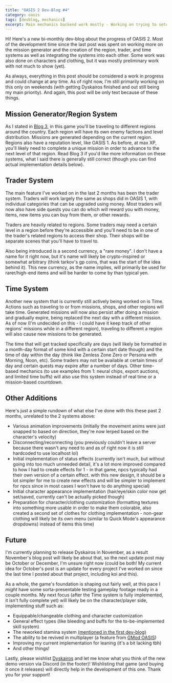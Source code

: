 ```yaml
---
title: "OASIS 2 Dev-Blog #4"
category: oasis
tags: [devblog, mechanics]
excerpt: Main mechanics backend work mostly - Working on trying to setup a good sustainable and expandable foundation for the game
---
```


Hi! Here's a new bi-monthly dev-blog about the progress of OASIS 2. Most of the development time since the last post was spent on working more on the mission generator and the creation of the region, trader, and time systems as well as integrating the systems into each other. Some work was also done on characters and clothing, but it was mostly preliminary work with not much to show (yet). 

As always, everything in this post should be considered a work in progress and could change at any time. As of right now, I'm still primarily working on this only on weekends (with getting Dyskairos finished and out still being my main priority). And again, this post will be only text because of these things.

## Mission Generator/Region System

As I stated in [Blog 3](/oasis/oasis-2-dev-blog-3), in this game you'll be traveling to different regions around the country. Each region will have its own enemy factions and level distribution. Missions are generated depending on the current region. Regions also have a reputation level, like OASIS 1. As before, at max XP, you'll likely need to complete a unique mission in order to advance to the next level of that region. Read Blog 3 if you'd like more information on these systems, what I said there is generally still correct (though you can find actual implementation details below).

## Trader System

The main feature I've worked on in the last 2 months has been the trader system. Traders will work largely the same as shops did in OASIS 1, with individual categories that can be upgraded using money. Most traders will now also have side quests you can do which will reward you with money, items, new items you can buy from them, or other rewards. 

Traders are heavily related to regions. Some traders may need a certain level in a region before they're accessible and you'll need to be in one of the trader's related regions to access their shop. Their shops will be separate scenes that you'll have to travel to.

Also being introduced is a second currency, a "rare money". I don't have a name for it right now, but it's name will likely be crypto-inspired or somewhat arbitrary (think tarkov's gp coins, that was the start of the idea behind it). This new currency, as the name implies, will primarily be used for rarer/high-end items and will be harder to come by than typical yen.

## Time System

Another new system that is currently still actively being worked on is Time. Actions such as traveling to or from missions, shops, and other regions will take time. Generated missions will now also persist after doing a mission and gradually expire, being replaced the next day with a different mission. As of now (I'm undecided on this - I could have it keep track of other regions' missions while in a different region), traveling to different a region will also cause new missions to be generated.

The time that will get tracked specifically are days (will likely be formatted in a month-day format of some kind with a certain start date though) and the time of day within the day (think like Zenless Zone Zero or Persona with Morning, Noon, etc). Some traders may not be available at certain times of day and certain quests may expire after a number of days. Other time-based mechanics (to use examples from 1: neural chips, export auctions, and limited time buffs) will also use this system instead of real time or a mission-based countdown.

## Other Additions

Here's just a simple rundown of what else I've done with this these past 2 months, unrelated to the 2 systems above:
- Various animation improvements (initially the movement anims were just snapped to based on direction, they're now lerped based on the character's velocity)
- Disconnecting/reconnecting (you previously couldn't leave a server because there wasn't any need to and as of right now it is still hardcoded to use localhost lol)
- Initial implementation of status effects (currently isn't much, but without going into too much unneeded detail, it's a lot more improved compared to how I had to create effects for 1 - in that game, npcs typically had their own version of a certain effect. with this new design, it should be a lot simpler for me to create new effects and will be simpler to implement for npcs since in most cases I won't have to do anything special)
- Initial character appearance implementation (hair/eye/skin color now get set/saved, currently can't be actually picked though)
- Preparation for character/clothing customization (formatting textures into something more usable in order to make them colorable, also created a second set of clothes for clothing implementation - non-gear clothing will likely be its own menu (similar to Quick Mode's appearance dropdowns) instead of items this time)

## Future

I'm currently planning to release Dyskairos in November, as a result November's blog post will likely be about that, so the next update post may be October or December, I'm unsure right now (could be both! My current idea for October's post is an update for every project I've worked on since the last time I posted about that project, including koi and this). 

As a whole, the game's foundation is shaping out fairly well, at this pace I *might* have some sorta-presentable testing gameplay footage ready in a couple months. My next focus (after the Time system is fully implemented, it isn't fully complete yet) will likely be on the character/player side, implementing stuff such as:
- Equippable/changeable clothing and character customization
- General effect types (like bleeding and buffs for the to-be-implemented skill system)
- The reworked stamina system [(mentioned in the first dev-blog)](/oasis/oasis2-devblog-1/#miscellaneous)
- The ability to be revived in multiplayer (a feature from [GMod OASIS](/oasis/the-history-of-oasis/#garrys-mod))
- Improving my current implementation for leaning (it's a bit lacking tbh)
- And other things!

Lastly, please wishlist [Dyskairos](https://store.steampowered.com/app/3463170) and let me know what you think of the new demo version via Discord (in the footer)! Wishlisting that game (and buying it once it releases) will directly help in the development of this one. Thank you for your support!